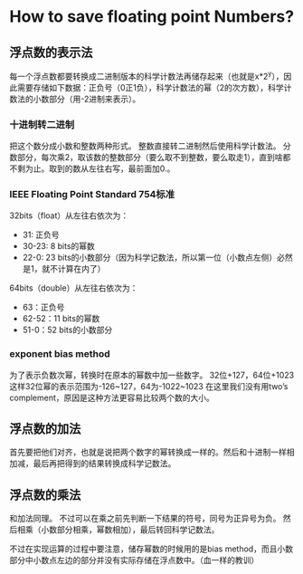 # How to save floating point Numbers?

## 浮点数的表示法
每一个浮点数都要转换成二进制版本的科学计数法再储存起来（也就是x\*2<sup>y</sup>），因此需要存储如下数据：正负号（0正1负），科学计数法的幂（2的次方数），科学计数法的小数部分（用-2进制来表示）。

### 十进制转二进制
把这个数分成小数和整数两种形式。
整数直接转二进制然后使用科学计数法。
分数部分，每次乘2，取该数的整数部分（要么取不到整数，要么取走1），直到啥都不剩为止。取到的数从左往右写，最前面加0.。

### IEEE Floating Point Standard 754标准
32bits（float）从左往右依次为：
- 31: 正负号
- 30-23: 8 bits的幂数
- 22-0: 23 bits的小数部分（因为科学记数法，所以第一位（小数点左侧）必然是1，就不计算在内了）

64bits（double）从左往右依次为：
- 63：正负号
- 62-52：11 bits的幂数
- 51-0：52 bits的小数部分

### exponent bias method
为了表示负数次幂，转换时在原本的幂数中加一些数字。
32位+127，64位+1023
这样32位幂的表示范围为-126~127，64为-1022~1023
在这里我们没有用two’s complement，原因是这种方法更容易比较两个数的大小。

## 浮点数的加法
首先要把他们对齐，也就是说把两个数字的幂转换成一样的。然后和十进制一样相加减，最后再把得到的结果转换成科学记数法。

## 浮点数的乘法
和加法同理。
不过可以在乘之前先判断一下结果的符号，同号为正异号为负。
然后相乘（小数部分相乘，幂数相加），最后转回科学记数法。

不过在实现运算的过程中要注意，储存幂数的时候用的是bias method，而且小数部分中小数点左边的部分并没有实际存储在浮点数中。（血一样的教训）

